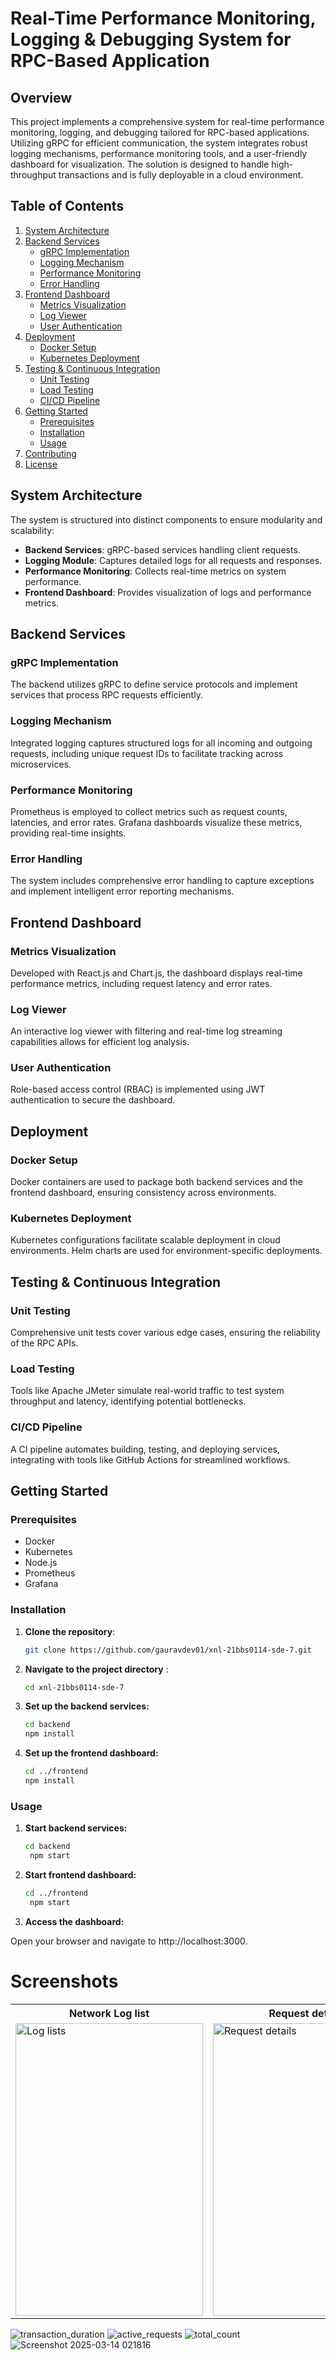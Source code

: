 # Real-Time Performance Monitoring, Logging & Debugging System for RPC-Based Application

## Overview

This project implements a comprehensive system for real-time performance monitoring, logging, and debugging tailored for RPC-based applications. Utilizing gRPC for efficient communication, the system integrates robust logging mechanisms, performance monitoring tools, and a user-friendly dashboard for visualization. The solution is designed to handle high-throughput transactions and is fully deployable in a cloud environment.

## Table of Contents

1. [System Architecture](#system-architecture)
2. [Backend Services](#backend-services)
   - [gRPC Implementation](#grpc-implementation)
   - [Logging Mechanism](#logging-mechanism)
   - [Performance Monitoring](#performance-monitoring)
   - [Error Handling](#error-handling)
3. [Frontend Dashboard](#frontend-dashboard)
   - [Metrics Visualization](#metrics-visualization)
   - [Log Viewer](#log-viewer)
   - [User Authentication](#user-authentication)
4. [Deployment](#deployment)
   - [Docker Setup](#docker-setup)
   - [Kubernetes Deployment](#kubernetes-deployment)
5. [Testing & Continuous Integration](#testing--continuous-integration)
   - [Unit Testing](#unit-testing)
   - [Load Testing](#load-testing)
   - [CI/CD Pipeline](#cicd-pipeline)
6. [Getting Started](#getting-started)
   - [Prerequisites](#prerequisites)
   - [Installation](#installation)
   - [Usage](#usage)
7. [Contributing](#contributing)
8. [License](#license)

## System Architecture

The system is structured into distinct components to ensure modularity and scalability:

- **Backend Services**: gRPC-based services handling client requests.
- **Logging Module**: Captures detailed logs for all requests and responses.
- **Performance Monitoring**: Collects real-time metrics on system performance.
- **Frontend Dashboard**: Provides visualization of logs and performance metrics.

## Backend Services

### gRPC Implementation

The backend utilizes gRPC to define service protocols and implement services that process RPC requests efficiently.

### Logging Mechanism

Integrated logging captures structured logs for all incoming and outgoing requests, including unique request IDs to facilitate tracking across microservices.

### Performance Monitoring

Prometheus is employed to collect metrics such as request counts, latencies, and error rates. Grafana dashboards visualize these metrics, providing real-time insights.

### Error Handling

The system includes comprehensive error handling to capture exceptions and implement intelligent error reporting mechanisms.

## Frontend Dashboard

### Metrics Visualization

Developed with React.js and Chart.js, the dashboard displays real-time performance metrics, including request latency and error rates.

### Log Viewer

An interactive log viewer with filtering and real-time log streaming capabilities allows for efficient log analysis.

### User Authentication

Role-based access control (RBAC) is implemented using JWT authentication to secure the dashboard.

## Deployment

### Docker Setup

Docker containers are used to package both backend services and the frontend dashboard, ensuring consistency across environments.

### Kubernetes Deployment

Kubernetes configurations facilitate scalable deployment in cloud environments. Helm charts are used for environment-specific deployments.

## Testing & Continuous Integration

### Unit Testing

Comprehensive unit tests cover various edge cases, ensuring the reliability of the RPC APIs.

### Load Testing

Tools like Apache JMeter simulate real-world traffic to test system throughput and latency, identifying potential bottlenecks.

### CI/CD Pipeline

A CI pipeline automates building, testing, and deploying services, integrating with tools like GitHub Actions for streamlined workflows.

## Getting Started

### Prerequisites

- Docker
- Kubernetes
- Node.js
- Prometheus
- Grafana

### Installation

1. **Clone the repository**:

   ```bash
   git clone https://github.com/gauravdev01/xnl-21bbs0114-sde-7.git
   ```
2. **Navigate to the project directory** :

    ```bash
    cd xnl-21bbs0114-sde-7
    ```
3. **Set up the backend services:**

    ```bash
    cd backend
    npm install
    ```
4. **Set up the frontend dashboard:**

    ```bash
    cd ../frontend
    npm install
    ```
### Usage 

1. **Start backend services:**
   ```bash
   cd backend
    npm start
    ```
2. **Start frontend dashboard:**

   ```bash
   cd ../frontend
    npm start
    ```
3. **Access the dashboard:**

Open your browser and navigate to http://localhost:3000.
# Screenshots
<table>
  <tr>
    <th>Network Log list</th>
    <th>Request details</th>
    <th>Response details</th>
  </tr>
  <tr>
    <td><img src="https://raw.githubusercontent.com/sunilsharma08/XNLogger/master/XNLoggerExample/ExampleAppScreenshots/LogListScreen.png" alt="Log lists" width="300" height="468"/></td>
    <td><img src="https://raw.githubusercontent.com/sunilsharma08/XNLogger/master/XNLoggerExample/ExampleAppScreenshots/LogDetailsRequestScreen.png" alt="Request details" width="300" height="468"/></td>
    <td><img src="https://raw.githubusercontent.com/sunilsharma08/XNLogger/master/XNLoggerExample/ExampleAppScreenshots/LogDetailsResponseScreen.png" alt="Response details" width="300" height="468"/></td>
  </tr>
</table>

![transaction_duration](https://github.com/user-attachments/assets/f373b293-5f3f-4acd-8f23-8cabeb710777)
![active_requests](https://github.com/user-attachments/assets/887dbc7f-569c-49f9-a62d-d89b4cff197b)
![total_count](https://github.com/user-attachments/assets/9c751d4c-dd11-4bdc-af1b-9548b4657adb)
![Screenshot 2025-03-14 021816](https://github.com/user-attachments/assets/c21c9216-7be7-4f61-8383-ad9e7f3f4281)





